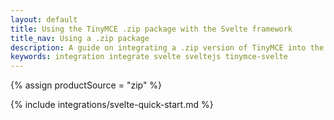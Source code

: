 ```yaml
---
layout: default
title: Using the TinyMCE .zip package with the Svelte framework
title_nav: Using a .zip package
description: A guide on integrating a .zip version of TinyMCE into the Svelte framework.
keywords: integration integrate svelte sveltejs tinymce-svelte
---
```


{% assign productSource = "zip" %}

{% include integrations/svelte-quick-start.md %}
